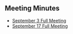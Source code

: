 ## Meeting Minutes

 - [September 3 Full Meeting](./meetingMinutes/9.03FullMeetingMinutes.pdf)
  - [September 17 Full Meeting](./meetingMinutes/9.17FullMeetingMinutes.pdf)

